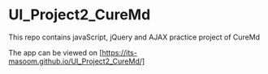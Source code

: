 # UI_Project2_CureMd
This repo contains javaScript, jQuery and AJAX practice project of CureMd

The app can be viewed on [https://its-masoom.github.io/UI_Project2_CureMd/]
